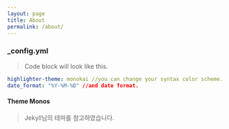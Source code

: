 ```yaml
---
layout: page
title: About
permalink: /about/
---
```


### _config.yml
> Code block will look like this.
```yml
highlighter-theme: monokai //you can change your syntax color scheme.
date_format: "%Y-%M-%D" //and date format.
```

#### Theme Monos
> Jekyll님의 테마를 참고하였습니다.

